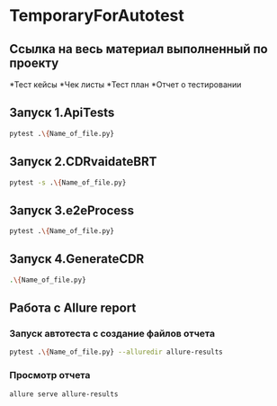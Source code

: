 # TemporaryForAutotest 
## Ссылка на весь материал выполненный по проекту
*Тест кейсы
*Чек листы
*Тест план
*Отчет о тестировании
## Запуск 1.ApiTests
```bash
pytest .\{Name_of_file.py}
```
## Запуск 2.CDRvaidateBRT
```bash
pytest -s .\{Name_of_file.py}
```
## Запуск 3.e2eProcess
```bash
pytest .\{Name_of_file.py}
```
## Запуск 4.GenerateCDR
```bash
.\{Name_of_file.py}
```
## Работа с Allure report
### Запуск автотеста с создание файлов отчета 
```bash
pytest .\{Name_of_file.py} --alluredir allure-results
```
### Просмотр отчета
```bash
allure serve allure-results
```
